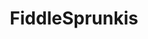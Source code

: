 ---
slug: fiddlesprunkis-1943
title: FiddleSprunkis
description: "FiddleSprunkis is an exciting online game. Play for free directly in your browser!"
icon: /images/popular_mods/FiddleSprunkis.png
url: https://wowtbc.net/sprunkin/fiddlesprunkis/index.html
previewImage: /images/popular_mods/FiddleSprunkis.png
type: popular mods

# SEO配置
seo:
  title: "FiddleSprunkis - Play Free Online Game | Fun Browser Games"
  description: "FiddleSprunkis - Play this fun online game for free in your browser. No download required!"
  ogImage: "/images/popular_mods/FiddleSprunkis.png"
  keywords: "fiddlesprunkis-1943, online game, browser game, free game, popular mods game, play online"

videoUrls:
  - https://www.youtube.com/embed/example1
  - https://www.youtube.com/embed/example2

whyPlay:
  title: "Why Play FiddleSprunkis?"
  items:
    - "Immersive Gameplay: FiddleSprunkis offers an engaging and immersive gaming experience that will keep you entertained for hours"
    - "Challenging Levels: Test your skills with increasingly difficult challenges and obstacles"
    - "Beautiful Graphics: Enjoy stunning visuals and smooth animations that bring the game world to life"
    - "Regular Updates: New content and features are added regularly to keep the game fresh and exciting"
    - "Free to Play: Experience all the fun without spending a penny"
    - "Community Features: Connect with other players, share strategies, and compete for high scores"
    - "Cross-Platform: Play on any device with a web browser, no downloads required"

features:
  title: "Key Features of FiddleSprunkis"
  image: "/images/popular_mods/FiddleSprunkis.png"
  items:
    - "Intuitive Controls: Easy to learn controls make FiddleSprunkis accessible for players of all skill levels"
    - "Multiple Game Modes: Enjoy various gameplay options that provide different challenges and experiences"
    - "Character Customization: Personalize your gaming experience with unique characters and items"
    - "Achievement System: Complete special tasks to earn rewards and recognition"
    - "Leaderboards: Compete with players worldwide and see who can achieve the highest scores"

characteristics:
  title: "Game Characteristics"
  image: "/images/popular_mods/FiddleSprunkis.png"
  items:
    - "Genre: Popular mods game with elements of strategy and skill"
    - "Difficulty: Suitable for both casual gamers and those seeking a challenge"
    - "Play Time: Quick sessions or extended gameplay, depending on your preference"
    - "Art Style: Vibrant and engaging visuals that enhance the gaming experience"
    - "Sound Design: Immersive audio that complements the gameplay perfectly"

info: "FiddleSprunkis is an exciting online game that offers players a unique and engaging gaming experience. With its intuitive controls, stunning visuals, and challenging gameplay, FiddleSprunkis provides hours of entertainment for players of all ages and skill levels. Whether you're looking for a quick gaming session during a break or an extended play session, FiddleSprunkis delivers an immersive experience that will keep you coming back for more. The game features multiple levels of increasing difficulty, ensuring that players are constantly challenged as they progress. With regular updates adding new content and features, FiddleSprunkis remains fresh and exciting, providing endless entertainment options for its growing community of players."

howToPlayIntro: "Welcome to FiddleSprunkis! This guide will walk you through the basics and help you master the game. Whether you're a beginner or looking to improve your skills, these tips and instructions will enhance your gaming experience."

howToPlaySteps:
  - title: "Getting Started"
    description: "Begin your FiddleSprunkis adventure by familiarizing yourself with the controls. Use your keyboard or mouse to navigate through the game interface. The tutorial will guide you through the basic mechanics and help you understand the objectives."
  - title: "Understanding the Objectives"
    description: "In FiddleSprunkis, your main goal is to progress through levels by completing specific objectives. Each level presents unique challenges that require different strategies and approaches."
  - title: "Mastering the Controls"
    description: "Practice using the controls to improve your precision and reaction time. FiddleSprunkis requires quick reflexes and strategic thinking to overcome obstacles and defeat opponents."
  - title: "Utilizing Power-ups"
    description: "Collect power-ups throughout the game to enhance your abilities and overcome difficult challenges. Each power-up offers unique advantages that can be crucial for success."
  - title: "Developing Strategies"
    description: "As you progress in FiddleSprunkis, develop effective strategies for different scenarios. Analyze patterns, anticipate challenges, and adapt your approach to maximize your performance."

faq:
  title: "Frequently Asked Questions about FiddleSprunkis"
  items:
    - question: "Is FiddleSprunkis free to play?"
      answer: "Yes, FiddleSprunkis is completely free to play directly in your web browser. No downloads or purchases are required to enjoy the full game experience."
    - question: "Can I play FiddleSprunkis on mobile devices?"
      answer: "Yes, FiddleSprunkis is optimized for both desktop and mobile play. You can enjoy the game on any device with a web browser and internet connection."
    - question: "Are there any in-game purchases?"
      answer: "While FiddleSprunkis is free to play, there may be optional in-game purchases available for cosmetic items or additional features that don't affect core gameplay."
    - question: "How often is FiddleSprunkis updated?"
      answer: "The developers regularly update FiddleSprunkis with new content, features, and improvements based on player feedback and game performance."
    - question: "Can I play FiddleSprunkis offline?"
      answer: "Currently, FiddleSprunkis requires an internet connection to play as it's a browser-based online game."
    - question: "Is FiddleSprunkis suitable for children?"
      answer: "Yes, FiddleSprunkis is designed to be family-friendly and suitable for players of all ages."
    - question: "How do I report bugs or issues?"
      answer: "If you encounter any problems while playing FiddleSprunkis, you can report them through the game's support page or contact the developers directly through their website."
    - question: "Still Have Questions?"
      answer: "If you have additional questions about FiddleSprunkis that aren't covered in this FAQ, please visit our support center or contact our customer service team for assistance."
---